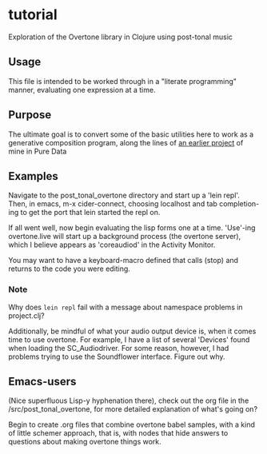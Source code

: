 # tutorial

Exploration of the Overtone library in Clojure using post-tonal music


## Usage

This file is intended to be worked through in a "literate programming"
manner, evaluating one expression at a time.

## Purpose

The ultimate goal is to convert some of the basic utilities here to
work as a generative composition program, along the lines of [an
earlier project](https://github.com/cicerojones/ICMC-generative-music)
of mine in Pure Data


## Examples

Navigate to the post_tonal_overtone directory and start up a 'lein
repl'. Then, in emacs, m-x cider-connect, choosing localhost and tab
completion-ing to get the port that lein started the repl on.

If all went well, now begin evaluating the lisp forms one at a time.
'Use'-ing overtone.live will start up a background process (the
overtone server), which I believe appears as 'coreaudiod' in the
Activity Monitor.

You may want to have a keyboard-macro defined that calls (stop) and
returns to the code you were editing.

### Note
Why does ```lein repl``` fail with a message about namespace problems
in project.clj?

Additionally, be mindful of what your audio output device is, when it
comes time to use overtone. For example, I have a list of several
'Devices' found when loading the SC_Audiodriver. For some reason,
however, I had problems trying to use the Soundflower interface.
Figure out why.

## Emacs-users
(Nice superfluous Lisp-y hyphenation there), check out the org file in
the /src/post_tonal_overtone, for more detailed explanation of what's
going on?

Begin to create .org files that combine overtone babel samples, with a
kind of little schemer approach, that is, with nodes that hide answers
to questions about making overtone things work.
